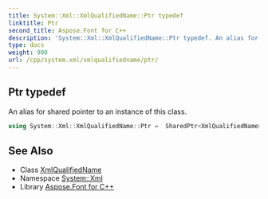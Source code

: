```yaml
---
title: System::Xml::XmlQualifiedName::Ptr typedef
linktitle: Ptr
second_title: Aspose.Font for C++
description: 'System::Xml::XmlQualifiedName::Ptr typedef. An alias for shared pointer to an instance of this class in C++.'
type: docs
weight: 900
url: /cpp/system.xml/xmlqualifiedname/ptr/
---
```

## Ptr typedef


An alias for shared pointer to an instance of this class.

```cpp
using System::Xml::XmlQualifiedName::Ptr =  SharedPtr<XmlQualifiedName>
```

## See Also

* Class [XmlQualifiedName](../)
* Namespace [System::Xml](../../)
* Library [Aspose.Font for C++](../../../)
